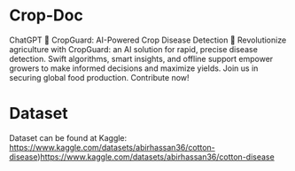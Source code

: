 # Crop-Doc
ChatGPT 🌾 CropGuard: AI-Powered Crop Disease Detection 🌱  Revolutionize agriculture with CropGuard: an AI solution for rapid, precise disease detection. Swift algorithms, smart insights, and offline support empower growers to make informed decisions and maximize yields. Join us in securing global food production. Contribute now!
# Dataset 
Dataset can be found at Kaggle: https://www.kaggle.com/datasets/abirhassan36/cotton-disease)https://www.kaggle.com/datasets/abirhassan36/cotton-disease
